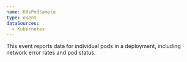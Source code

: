 ```yaml
---
name: K8sPodSample
type: event
dataSources:
  - Kubernetes
---
```


This event reports data for individual pods in a deployment, including network error rates and pod status.